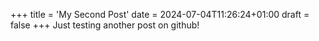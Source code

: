 +++
title = 'My Second Post'
date = 2024-07-04T11:26:24+01:00
draft = false
+++
Just testing another post on github!



